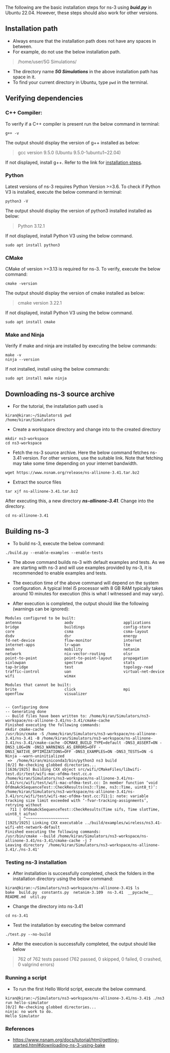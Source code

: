 The following are the basic installation steps for ns-3 using ***buid.py*** in Ubuntu 22.04. However, these steps should also work for other versions.
## Installation path
- Always ensure that the installation path does not have any spaces in between. 
- For example, do not use the below installation path. 
>/home/user/5G Simulations/

- The directory name ***5G Simulations*** in the above installation path has space in it.
- To find your current directory in Ubuntu, type `pwd` in the terminal.

## Verifying dependencies
### C++ Compiler:
To verify if a C++ compiler is present run the below command in terminal:

```
g++ -v
```

The output should display the version of g++ installed as below:

>gcc version 9.5.0 (Ubuntu 9.5.0-1ubuntu1~22.04) 

If not displayed, install g++. Refer to the link for [installation steps](https://linuxconfig.org/how-to-install-g-the-c-compiler-on-ubuntu-22-04-lts-jammy-jellyfish-linux).

### Python
Latest versions of ns-3 requires Python Version >=3.6. To check if Python V3 is installed, execute the below command in terminal:

```
python3 -V
```

The output should display the version of python3 installed installed as below:
>Python 3.12.1

If not displayed, install Python V3 using the below command.

```
sudo apt install python3
```

### CMake

CMake of version >=3.13 is required for ns-3. To verify, execute the below command:

```
cmake -version
```

The output should display the version of cmake installed as below:

>cmake version 3.22.1

If not displayed, install Python V3 using the below command.

```
sudo apt install cmake
```

### Make and Ninja

Verify if make and ninja are installed by executing the below commands:

```
make -v
ninja --version
```
If not installed, install using the below commands:

```
sudo apt install make ninja
```
<!--
### Git tool
Verify if git is installed by executing the below command:

```
git --version
```
If not installed, install using the below commands:

```
sudo apt install git
```
-->

## Downloading ns-3 source archive
- For the tutorial, the installation path used is 
```
kiran@kiran:~/Simulators$ pwd
/home/kiran/Simulators
```
- Create a workspace directory and change into to the created directory

```
mkdir ns3-workspace
cd ns3-workspace
```
- Fetch the ns-3 source archive. Here the below command fetches ns-3.41 version. For other versions, use the suitable link. Note that fetching may take some time depending on your internet bandwidth.

```
wget https://www.nsnam.org/release/ns-allinone-3.41.tar.bz2
```

- Extract the source files

```
tar xjf ns-allinone-3.41.tar.bz2
```
After executing this, a new directory ***ns-allinone-3.41***. Change into the directory.

```
cd ns-allinone-3.41
```

## Building ns-3

- To build ns-3, execute the below command:
```
./build.py --enable-examples --enable-tests
```

- The above command builds ns-3 with default examples and tests. As we are starting with ns-3 and will use examples provided by ns-3, it is recommended to enable examples and tests.

- The execution time of the above command will depend on the system configuration. A typical Intel i5 processor with 8 GB RAM typically takes around 10 minutes for execution (this is what I witnessed and may vary).
- After execution is completed, the output should like the following (warnings can be ignored):

```
Modules configured to be built:
antenna                   aodv                      applications              
bridge                    buildings                 config-store              
core                      csma                      csma-layout               
dsdv                      dsr                       energy                    
fd-net-device             flow-monitor              internet                  
internet-apps             lr-wpan                   lte                       
mesh                      mobility                  netanim                   
network                   nix-vector-routing        olsr                      
point-to-point            point-to-point-layout     propagation               
sixlowpan                 spectrum                  stats                     
tap-bridge                test                      topology-read             
traffic-control           uan                       virtual-net-device        
wifi                      wimax                     

Modules that cannot be built:
brite                     click                     mpi                       
openflow                  visualizer                


-- Configuring done
-- Generating done
-- Build files have been written to: /home/kiran/Simulators/ns3-workspace/ns-allinone-3.41/ns-3.41/cmake-cache
Finished executing the following commands:
mkdir cmake-cache
/usr/bin/cmake -S /home/kiran/Simulators/ns3-workspace/ns-allinone-3.41/ns-3.41 -B /home/kiran/Simulators/ns3-workspace/ns-allinone-3.41/ns-3.41/cmake-cache -DCMAKE_BUILD_TYPE=default -DNS3_ASSERT=ON -DNS3_LOG=ON -DNS3_WARNINGS_AS_ERRORS=OFF -DNS3_NATIVE_OPTIMIZATIONS=OFF -DNS3_EXAMPLES=ON -DNS3_TESTS=ON -G Ninja --warn-uninitialized
 =>  /home/kiran/miniconda3/bin/python3 ns3 build
[0/2] Re-checking globbed directories...
[1636/1925] Building CXX object src/wifi/CMakeFiles/libwifi-test.dir/test/wifi-mac-ofdma-test.cc.o
/home/kiran/Simulators/ns3-workspace/ns-allinone-3.41/ns-3.41/src/wifi/test/wifi-mac-ofdma-test.cc: In member function ‘void OfdmaAckSequenceTest::CheckResults(ns3::Time, ns3::Time, uint8_t)’:
/home/kiran/Simulators/ns3-workspace/ns-allinone-3.41/ns-3.41/src/wifi/test/wifi-mac-ofdma-test.cc:711:1: note: variable tracking size limit exceeded with ‘-fvar-tracking-assignments’, retrying without
  711 | OfdmaAckSequenceTest::CheckResults(Time sifs, Time slotTime, uint8_t aifsn)
      | ^~~~~~~~~~~~~~~~~~~~
[1925/1925] Linking CXX executable ../build/examples/wireless/ns3.41-wifi-eht-network-default
Finished executing the following commands:
/usr/bin/cmake --build /home/kiran/Simulators/ns3-workspace/ns-allinone-3.41/ns-3.41/cmake-cache -j 7
Leaving directory `/home/kiran/Simulators/ns3-workspace/ns-allinone-3.41/./ns-3.41'
```

### Testing ns-3 installation
- After installation is successfully completed, check the folders in the installation directory using the below command:
```
kiran@kiran:~/Simulators/ns3-workspace/ns-allinone-3.41$ ls
bake  build.py  constants.py  netanim-3.109  ns-3.41  __pycache__  README.md  util.py
```

- Change the directory into ns-3.41
```
cd ns-3.41
```
- Test the installation by executing the below command
```
./test.py --no-build
```

- After the execution is successfully completed, the output should like below
> 762 of 762 tests passed (762 passed, 0 skipped, 0 failed, 0 crashed, 0 valgrind errors)

### Running a script
- To run the first Hello World script, execute the below command.
```
kiran@kiran:~/Simulators/ns3-workspace/ns-allinone-3.41/ns-3.41$ ./ns3 run hello-simulator
[0/2] Re-checking globbed directories...
ninja: no work to do.
Hello Simulator
```


### References
- https://www.nsnam.org/docs/tutorial/html/getting-started.html#downloading-ns-3-using-bake